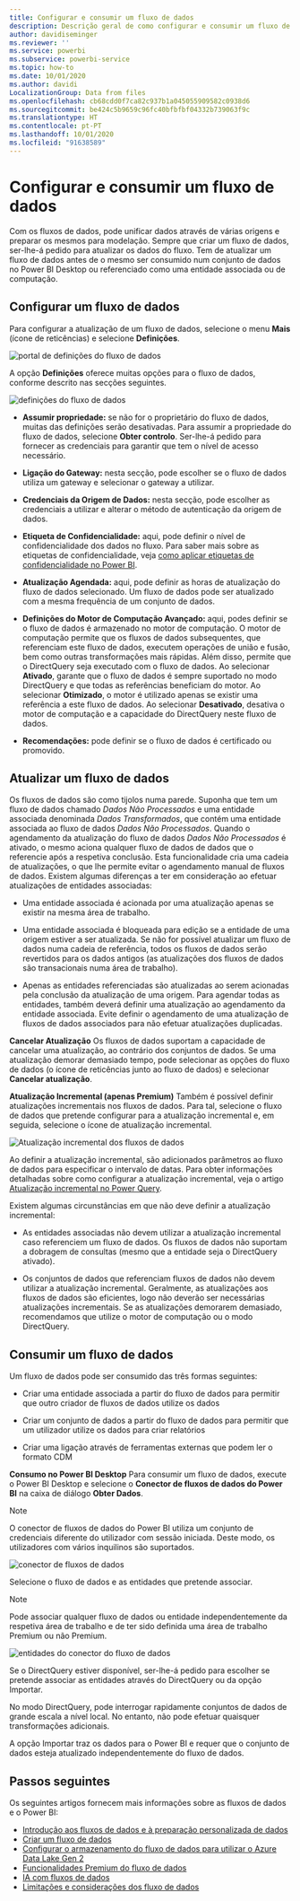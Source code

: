 ```yaml
---
title: Configurar e consumir um fluxo de dados
description: Descrição geral de como configurar e consumir um fluxo de dados no Power BI
author: davidiseminger
ms.reviewer: ''
ms.service: powerbi
ms.subservice: powerbi-service
ms.topic: how-to
ms.date: 10/01/2020
ms.author: davidi
LocalizationGroup: Data from files
ms.openlocfilehash: cb68cdd0f7ca82c937b1a045055909582c0938d6
ms.sourcegitcommit: be424c5b9659c96fc40bfbfbf04332b739063f9c
ms.translationtype: HT
ms.contentlocale: pt-PT
ms.lasthandoff: 10/01/2020
ms.locfileid: "91638589"
---
```

# <a name="configure-and-consume-a-dataflow"></a>Configurar e consumir um fluxo de dados

Com os fluxos de dados, pode unificar dados através de várias origens e preparar os mesmos para modelação. Sempre que criar um fluxo de dados, ser-lhe-á pedido para atualizar os dados do fluxo. Tem de atualizar um fluxo de dados antes de o mesmo ser consumido num conjunto de dados no Power BI Desktop ou referenciado como uma entidade associada ou de computação.

## <a name="configuring-a-dataflow"></a>Configurar um fluxo de dados

Para configurar a atualização de um fluxo de dados, selecione o menu **Mais** (ícone de reticências) e selecione **Definições**.

![portal de definições do fluxo de dados](media/dataflows-configure-consume/dataflow-settings.png)

A opção **Definições** oferece muitas opções para o fluxo de dados, conforme descrito nas secções seguintes.

![definições do fluxo de dados](media/dataflows-configure-consume/dataflow-settings-detailed.png)

* **Assumir propriedade:** se não for o proprietário do fluxo de dados, muitas das definições serão desativadas. Para assumir a propriedade do fluxo de dados, selecione **Obter controlo**. Ser-lhe-á pedido para fornecer as credenciais para garantir que tem o nível de acesso necessário.

* **Ligação do Gateway:** nesta secção, pode escolher se o fluxo de dados utiliza um gateway e selecionar o gateway a utilizar. 

* **Credenciais da Origem de Dados:** nesta secção, pode escolher as credenciais a utilizar e alterar o método de autenticação da origem de dados.

* **Etiqueta de Confidencialidade:** aqui, pode definir o nível de confidencialidade dos dados no fluxo. Para saber mais sobre as etiquetas de confidencialidade, veja [como aplicar etiquetas de confidencialidade no Power BI](../../admin/service-security-apply-data-sensitivity-labels.md).

* **Atualização Agendada:** aqui, pode definir as horas de atualização do fluxo de dados selecionado. Um fluxo de dados pode ser atualizado com a mesma frequência de um conjunto de dados.

* **Definições do Motor de Computação Avançado:** aqui, podes definir se o fluxo de dados é armazenado no motor de computação. O motor de computação permite que os fluxos de dados subsequentes, que referenciam este fluxo de dados, executem operações de união e fusão, bem como outras transformações mais rápidas. Além disso, permite que o DirectQuery seja executado com o fluxo de dados. Ao selecionar **Ativado**, garante que o fluxo de dados é sempre suportado no modo DirectQuery e que todas as referências beneficiam do motor. Ao selecionar **Otimizado**, o motor é utilizado apenas se existir uma referência a este fluxo de dados. Ao selecionar **Desativado**, desativa o motor de computação e a capacidade do DirectQuery neste fluxo de dados.

* **Recomendações:** pode definir se o fluxo de dados é certificado ou promovido. 

## <a name="refreshing-a-dataflow"></a>Atualizar um fluxo de dados
Os fluxos de dados são como tijolos numa parede. Suponha que tem um fluxo de dados chamado *Dados Não Processados* e uma entidade associada denominada *Dados Transformados*, que contém uma entidade associada ao fluxo de dados *Dados Não Processados*. Quando o agendamento da atualização do fluxo de dados *Dados Não Processados* é ativado, o mesmo aciona qualquer fluxo de dados de dados que o referencie após a respetiva conclusão. Esta funcionalidade cria uma cadeia de atualizações, o que lhe permite evitar o agendamento manual de fluxos de dados. Existem algumas diferenças a ter em consideração ao efetuar atualizações de entidades associadas:

* Uma entidade associada é acionada por uma atualização apenas se existir na mesma área de trabalho.

* Uma entidade associada é bloqueada para edição se a entidade de uma origem estiver a ser atualizada. Se não for possível atualizar um fluxo de dados numa cadeia de referência, todos os fluxos de dados serão revertidos para os dados antigos (as atualizações dos fluxos de dados são transacionais numa área de trabalho).

* Apenas as entidades referenciadas são atualizadas ao serem acionadas pela conclusão da atualização de uma origem. Para agendar todas as entidades, também deverá definir uma atualização ao agendamento da entidade associada. Evite definir o agendamento de uma atualização de fluxos de dados associados para não efetuar atualizações duplicadas.

**Cancelar Atualização** Os fluxos de dados suportam a capacidade de cancelar uma atualização, ao contrário dos conjuntos de dados. Se uma atualização demorar demasiado tempo, pode selecionar as opções do fluxo de dados (o ícone de reticências junto ao fluxo de dados) e selecionar **Cancelar atualização**.

**Atualização Incremental (apenas Premium)** Também é possível definir atualizações incrementais nos fluxos de dados. Para tal, selecione o fluxo de dados que pretende configurar para a atualização incremental e, em seguida, selecione o ícone de atualização incremental.

![Atualização incremental dos fluxos de dados](media/dataflows-configure-consume/dataflow-created-entity.png)

Ao definir a atualização incremental, são adicionados parâmetros ao fluxo de dados para especificar o intervalo de datas. Para obter informações detalhadas sobre como configurar a atualização incremental, veja o artigo [Atualização incremental no Power Query](https://docs.microsoft.com/power-query/dataflows/incremental-refresh).

Existem algumas circunstâncias em que não deve definir a atualização incremental:

* As entidades associadas não devem utilizar a atualização incremental caso referenciem um fluxo de dados. Os fluxos de dados não suportam a dobragem de consultas (mesmo que a entidade seja o DirectQuery ativado). 

* Os conjuntos de dados que referenciam fluxos de dados não devem utilizar a atualização incremental. Geralmente, as atualizações aos fluxos de dados são eficientes, logo não deverão ser necessárias atualizações incrementais. Se as atualizações demorarem demasiado, recomendamos que utilize o motor de computação ou o modo DirectQuery.

## <a name="consuming-a-dataflow"></a>Consumir um fluxo de dados

Um fluxo de dados pode ser consumido das três formas seguintes:

* Criar uma entidade associada a partir do fluxo de dados para permitir que outro criador de fluxos de dados utilize os dados

* Criar um conjunto de dados a partir do fluxo de dados para permitir que um utilizador utilize os dados para criar relatórios

* Criar uma ligação através de ferramentas externas que podem ler o formato CDM

**Consumo no Power BI Desktop** Para consumir um fluxo de dados, execute o Power BI Desktop e selecione o **Conector de fluxos de dados do Power BI** na caixa de diálogo **Obter Dados**.

> [!NOTE]
> O conector de fluxos de dados do Power BI utiliza um conjunto de credenciais diferente do utilizador com sessão iniciada. Deste modo, os utilizadores com vários inquilinos são suportados.

![conector de fluxos de dados](media/dataflows-configure-consume/dataflow-connector.png)

Selecione o fluxo de dados e as entidades que pretende associar. 

> [!NOTE]
> Pode associar qualquer fluxo de dados ou entidade independentemente da respetiva área de trabalho e de ter sido definida uma área de trabalho Premium ou não Premium.

![entidades do conector do fluxo de dados](media/dataflows-configure-consume/dataflow-entities-picker.png)

Se o DirectQuery estiver disponível, ser-lhe-á pedido para escolher se pretende associar as entidades através do DirectQuery ou da opção Importar. 

No modo DirectQuery, pode interrogar rapidamente conjuntos de dados de grande escala a nível local. No entanto, não pode efetuar quaisquer transformações adicionais. 

A opção Importar traz os dados para o Power BI e requer que o conjunto de dados esteja atualizado independentemente do fluxo de dados.

## <a name="next-steps"></a>Passos seguintes
Os seguintes artigos fornecem mais informações sobre as fluxos de dados e o Power BI:

* [Introdução aos fluxos de dados e à preparação personalizada de dados](dataflows-introduction-self-service.md)
* [Criar um fluxo de dados](dataflows-create.md)
* [Configurar o armazenamento do fluxo de dados para utilizar o Azure Data Lake Gen 2](dataflows-azure-data-lake-storage-integration.md)
* [Funcionalidades Premium do fluxo de dados](dataflows-premium-features.md)
* [IA com fluxos de dados](dataflows-machine-learning-integration.md)
* [Limitações e considerações dos fluxo de dados](dataflows-features-limitations.md)